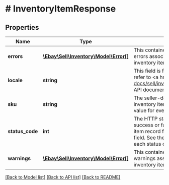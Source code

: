 # # InventoryItemResponse

## Properties

Name | Type | Description | Notes
------------ | ------------- | ------------- | -------------
**errors** | [**\Ebay\Sell\Inventory\Model\Error[]**](Error.md) | This container will be returned if there were one or more errors associated with the creation or update to the inventory item record. | [optional]
**locale** | **string** | This field is for future use only. For implementation help, refer to &lt;a href&#x3D;&#39;https://developer.ebay.com/api-docs/sell/inventory/types/slr:LocaleEnum&#39;&gt;eBay API documentation&lt;/a&gt; | [optional]
**sku** | **string** | The seller-defined Stock-Keeping Unit (SKU) of the inventory item. The seller should have a unique SKU value for every product that they sell. | [optional]
**status_code** | **int** | The HTTP status code returned in this field indicates the success or failure of creating or updating the inventory item record for the inventory item indicated in the sku field. See the HTTP status codes table to see which each status code indicates. | [optional]
**warnings** | [**\Ebay\Sell\Inventory\Model\Error[]**](Error.md) | This container will be returned if there were one or more warnings associated with the creation or update to the inventory item record. | [optional]

[[Back to Model list]](../../README.md#models) [[Back to API list]](../../README.md#endpoints) [[Back to README]](../../README.md)
